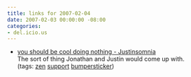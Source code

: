 ```yaml
---
title: links for 2007-02-04
date: 2007-02-03 00:00:00 -08:00
categories:
- del.icio.us
---
```


<ul class="delicious">
	<li>
		<div class="delicious-link"><a href="http://justinsomnia.org/2007/02/you-should-be-cool-doing-nothing/">you should be cool doing nothing - Justinsomnia</a></div>
		<div class="delicious-extended">The sort of thing Jonathan and Justin would come up with.</div>
		<div class="delicious-tags">(tags: <a href="http://del.icio.us/torrez/zen">zen</a> <a href="http://del.icio.us/torrez/support">support</a> <a href="http://del.icio.us/torrez/bumpersticker">bumpersticker</a>)</div>
	</li>
</ul>
